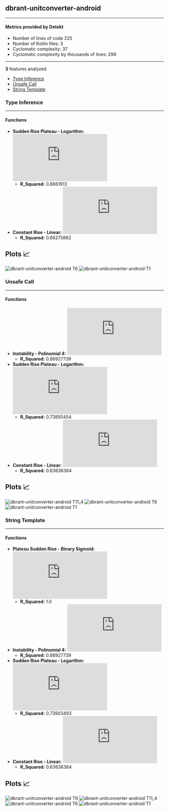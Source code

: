 ## dbrant-unitconverter-android
----
#### Metrics provided by Detekt
* Number of lines of code 225
* Number of Kotlin files: 3
* Cyclomatic complexity: 37
* Cyclomatic complexity by thousands of lines: 298 

----
**3** features analyzed

*	<a href="#type_inference">Type Inference</a> 
*	<a href="#unsafe_call">Unsafe Call</a> 
*	<a href="#string_template">String Template</a> 


### <a name="type_inference">Type Inference</a>
----
#### Functions
* **Sudden Rise Plateau - Logarithm:** ![equation](http://latex.codecogs.com/svg.latex?3.766243%5Clog_%7B3.717753%7D%28x%29%20&plus;%201.981864)
    * **R_Squared:** 0.8661913
* **Constant Rise - Linear:** ![equation](http://latex.codecogs.com/svg.latex?0.563636x%20&plus;%203.163636)
    * **R_Squared:** 0.66275862

**Plots** :chart_with_upwards_trend:
-----

![dbrant-unitconverter-android T6](../plots/dbrant-unitconverter-android_type_inference_T6.png)
![dbrant-unitconverter-android T1](../plots/dbrant-unitconverter-android_type_inference_T1.png)
### <a name="unsafe_call">Unsafe Call</a>
----
#### Functions
* **Instability - Polinomial 4:** ![equation](http://latex.codecogs.com/svg.latex?0.070367x%5E4%20&plus;%20-1.579351x%5E3%20&plus;11.235286x%5E2%20&plus;%20-23.705905x%20&plus;%2016.416667)
    * **R_Squared:** 0.88927739
* **Sudden Rise Plateau - Logarithm:** ![equation](http://latex.codecogs.com/svg.latex?15.290261%5Clog_%7B3.329333%7D%28x%29%20&plus;%200.0)
    * **R_Squared:** 0.73850454
* **Constant Rise - Linear:** ![equation](http://latex.codecogs.com/svg.latex?2.927273x%20&plus;%203.0)
    * **R_Squared:** 0.63636364

**Plots** :chart_with_upwards_trend:
-----

![dbrant-unitconverter-android T11_4](../plots/dbrant-unitconverter-android_unsafe_call_T11_4.png)
![dbrant-unitconverter-android T6](../plots/dbrant-unitconverter-android_unsafe_call_T6.png)
![dbrant-unitconverter-android T1](../plots/dbrant-unitconverter-android_unsafe_call_T1.png)
### <a name="string_template">String Template</a>
----
#### Functions
* **Plateau Sudden Rise - Binary Sigmoid:** ![equation](http://latex.codecogs.com/svg.latex?%5Cfrac%7B1.0%7D%7B1%20&plus;%20%5Cepsilon%5E%28-47.627127%28x%20-3.493009%29%29%7D%20&plus;%202.0)
    * **R_Squared:** 1.0
* **Instability - Polinomial 4:** ![equation](http://latex.codecogs.com/svg.latex?0.003059x%5E4%20&plus;%20-0.068667x%5E3%20&plus;0.488491x%5E2%20&plus;%20-1.030692x%20&plus;%202.583333)
    * **R_Squared:** 0.88927739
* **Sudden Rise Plateau - Logarithm:** ![equation](http://latex.codecogs.com/svg.latex?0.74393%5Clog_%7B3.718038%7D%28x%29%20&plus;%201.844329)
    * **R_Squared:** 0.73903493
* **Constant Rise - Linear:** ![equation](http://latex.codecogs.com/svg.latex?0.127273x%20&plus;%202.0)
    * **R_Squared:** 0.63636364

**Plots** :chart_with_upwards_trend:
-----

![dbrant-unitconverter-android T9](../plots/dbrant-unitconverter-android_string_template_T9.png)
![dbrant-unitconverter-android T11_4](../plots/dbrant-unitconverter-android_string_template_T11_4.png)
![dbrant-unitconverter-android T6](../plots/dbrant-unitconverter-android_string_template_T6.png)
![dbrant-unitconverter-android T1](../plots/dbrant-unitconverter-android_string_template_T1.png)
